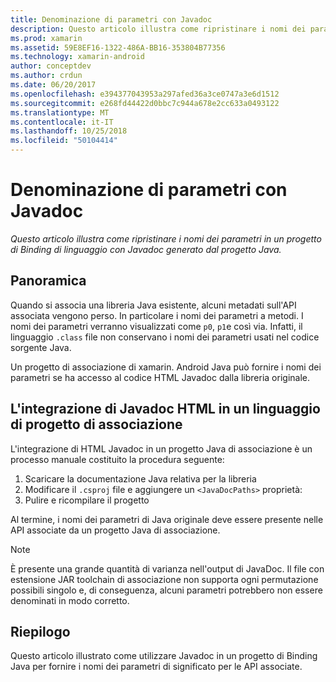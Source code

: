 ```yaml
---
title: Denominazione di parametri con Javadoc
description: Questo articolo illustra come ripristinare i nomi dei parametri in un progetto di Binding di linguaggio con Javadoc generato dal progetto Java.
ms.prod: xamarin
ms.assetid: 59E8EF16-1322-486A-BB16-353804B77356
ms.technology: xamarin-android
author: conceptdev
ms.author: crdun
ms.date: 06/20/2017
ms.openlocfilehash: e394377043953a297afed36a3ce0747a3e6d1512
ms.sourcegitcommit: e268fd44422d0bbc7c944a678e2cc633a0493122
ms.translationtype: MT
ms.contentlocale: it-IT
ms.lasthandoff: 10/25/2018
ms.locfileid: "50104414"
---
```

# <a name="naming-parameters-with-javadoc"></a>Denominazione di parametri con Javadoc

_Questo articolo illustra come ripristinare i nomi dei parametri in un progetto di Binding di linguaggio con Javadoc generato dal progetto Java._


## <a name="overview"></a>Panoramica

Quando si associa una libreria Java esistente, alcuni metadati sull'API associata vengono perso. In particolare i nomi dei parametri a metodi. I nomi dei parametri verranno visualizzati come `p0`, `p1`e così via. Infatti, il linguaggio `.class` file non conservano i nomi dei parametri usati nel codice sorgente Java. 

Un progetto di associazione di xamarin. Android Java può fornire i nomi dei parametri se ha accesso al codice HTML Javadoc dalla libreria originale. 

## <a name="integrating-javadoc-html-into-a-java-binding-project"></a>L'integrazione di Javadoc HTML in un linguaggio di progetto di associazione

L'integrazione di HTML Javadoc in un progetto Java di associazione è un processo manuale costituito la procedura seguente: 

1.  Scaricare la documentazione Java relativa per la libreria
2.  Modificare il `.csproj` file e aggiungere un `<JavaDocPaths>` proprietà:
3.  Pulire e ricompilare il progetto

Al termine, i nomi dei parametri di Java originale deve essere presente nelle API associate da un progetto Java di associazione. 


> [!NOTE]
> È presente una grande quantità di varianza nell'output di JavaDoc. Il file con estensione JAR toolchain di associazione non supporta ogni permutazione possibili singolo e, di conseguenza, alcuni parametri potrebbero non essere denominati in modo corretto.


## <a name="summary"></a>Riepilogo

Questo articolo illustrato come utilizzare Javadoc in un progetto di Binding Java per fornire i nomi dei parametri di significato per le API associate. 

